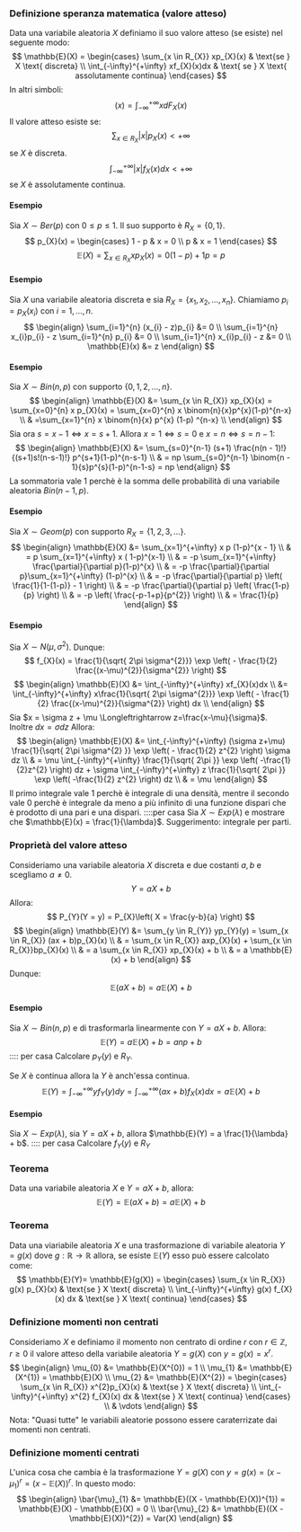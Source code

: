 ### Definizione speranza matematica (valore atteso)
Data una variabile aleatoria $X$ definiamo il suo valore atteso (se esiste) nel seguente modo:
$$
\mathbb{E}(X) = \begin{cases}
\sum_{x \in R_{X}}  xp_{X}(x)  & \text{se } X \text{ discreta} \\
\int_{-\infty}^{+\infty} xf_{X}(x)dx  &  \text{ se } X \text{ assolutamente continua}
\end{cases}
$$
In altri simboli:
$$
\mathbb(x) = \int_{-\infty}^{+\infty}  xdF_{X}(x)
$$
Il valore atteso esiste se:
$$
\sum_{x \in R_{X}} |x| p_{X}(x) < +\infty
$$
se $X$ è discreta.
$$
\int_{-\infty}^{+\infty}|x|f_{X}(x) dx < +\infty
$$
se $X$ è assolutamente continua.
#### Esempio
Sia $X \sim Ber(p)$ con $0 \leq p \leq 1$. Il suo supporto è $R_{X} = \{ 0, 1 \}$.
$$
p_{X}(x) = \begin{cases}
1 - p  & x = 0 \\
p & x = 1
\end{cases}
$$
$$
\mathbb{E}(X) = \sum_{x \in R_{X}} x p_{X}(x) = 0(1-p)+1p = p
$$
#### Esempio
Sia $X$ una variabile aleatoria discreta e sia $R_{X} = \{ x_{1},x_{2},\dots,x_{n} \}$. Chiamiamo $p_{i} = p_{X}(x_{i})$ con $i = 1, \dots, n$.
$$
\begin{align}
\sum_{i=1}^{n} (x_{i} - z)p_{i} &= 0 \\
 \sum_{i=1}^{n} x_{i}p_{i} - z \sum_{i=1}^{n} p_{i} &= 0 \\
 \sum_{i=1}^{n} x_{i}p_{i} - z  &= 0 \\
\mathbb{E}(x) &=  z
\end{align}
$$
#### Esempio
Sia $X \sim Bin(n, p)$ con supporto $\{ 0,1,2, \dots, n \}$.
$$
\begin{align}
\mathbb{E}(X) &= \sum_{x \in R_{X}} xp_{X}(x) = \sum_{x=0}^{n} x p_{X}(x) = \sum_{x=0}^{n}  x \binom{n}{x}p^{x}(1-p)^{n-x} \\
 & =\sum_{x=1}^{n}  x \binom{n}{x} p^{x} (1-p) ^{n-x}  \\
\end{align}
$$
Sia ora $s = x - 1 \Longleftrightarrow x = s+1$. Allora $x = 1 \Longleftrightarrow s = 0$ e $x = n \Longleftrightarrow s = n - 1$:
$$
\begin{align}
\mathbb{E}(X)  &= \sum_{s=0}^{n-1}  (s+1) \frac{n(n - 1)!}{(s+1)s!(n-s-1)!} p^{s+1}(1-p)^{n-s-1} \\
 & = np \sum_{s=0}^{n-1} \binom{n - 1}{s}p^{s}(1-p)^{n-1-s} = np
\end{align}
$$
La sommatoria vale $1$ perchè è la somma delle probabilità di una variabile aleatoria $Bin(n - 1, p)$.

#### Esempio
Sia $X \sim Geom(p)$ con supporto $R_{X} = \{ 1, 2, 3, \dots \}$.
$$
\begin{align}
\mathbb{E}(X) &= \sum_{x=1}^{+\infty}  x p (1-p)^{x - 1} \\
 & = p \sum_{x=1}^{+\infty} x ( 1-p)^{x-1} \\
 & = -p \sum_{x=1}^{+\infty} \frac{\partial}{\partial p}(1-p)^{x} \\
 & = -p \frac{\partial}{\partial p}\sum_{x=1}^{+\infty} (1-p)^{x} \\
 & = -p \frac{\partial}{\partial p} \left( \frac{1}{1-(1-p)} - 1 \right)  \\
 & = -p \frac{\partial}{\partial p} \left( \frac{1-p}{p} \right)  \\
 & = -p \left( \frac{-p-1+p}{p^{2}} \right)   \\
 & = \frac{1}{p}
\end{align}
$$
#### Esempio
Sia $X \sim N(\mu, \sigma^{2})$.
Dunque:
$$
f_{X}(x) = \frac{1}{\sqrt{ 2\pi \sigma^{2}}} \exp \left( - \frac{1}{2} \frac{(x-\mu)^{2}}{\sigma^{2}} \right) 
$$
$$
\begin{align}
\mathbb{E}(X) &= \int_{-\infty}^{+\infty} xf_{X}(x)dx  \\
&= \int_{-\infty}^{+\infty} x\frac{1}{\sqrt{ 2\pi \sigma^{2}}} \exp \left( - \frac{1}{2} \frac{(x-\mu)^{2}}{\sigma^{2}} \right) dx \\
\end{align}
$$
Sia $x = \sigma z + \mu \Longleftrightarrow z=\frac{x-\mu}{\sigma}$. Inoltre $dx = \sigma dz$
Allora:
$$
\begin{align}
\mathbb{E}(X) &= \int_{-\infty}^{+\infty} (\sigma z+\mu) \frac{1}{\sqrt{ 2\pi \sigma^{2} }} \exp \left(  - \frac{1}{2} z^{2} \right) \sigma dz \\
 & = \mu \int_{-\infty}^{+\infty} \frac{1}{\sqrt{ 2\pi }} \exp \left( -\frac{1}{2}z^{2} \right) dz + \sigma \int_{-\infty}^{+\infty} z \frac{1}{\sqrt{ 2\pi }} \exp \left( -\frac{1}{2} z^{2} \right)  dz  \\
 & = \mu
\end{align}
$$
Il primo integrale vale $1$ perchè è integrale di una densità, mentre il secondo vale $0$ perchè è integrale da meno a più infinito di una funzione dispari che è prodotto di una pari e una dispari.
::::per casa
Sia $X \sim Exp(\lambda)$ e mostrare che $\mathbb{E}(x) = \frac{1}{\lambda}$. Suggerimento: integrale per parti.
### Proprietà del valore atteso
Consideriamo una variabile aleatoria $X$ discreta e due costanti $a, b$ e scegliamo $a \neq 0$.
$$
Y = aX + b
$$
Allora:
$$
P_{Y}(Y = y) = P_{X}\left( X = \frac{y-b}{a} \right)
$$
$$
\begin{align}
\mathbb{E}(Y) &= \sum_{y \in R_{Y}} yp_{Y}(y) = \sum_{x \in R_{X}} (ax + b)p_{X}(x) \\
 & = \sum_{x \in R_{X}} axp_{X}(x) + \sum_{x \in R_{X}}bp_{X}(x) \\
 & = a \sum_{x \in R_{X}} xp_{X}(x) + b \\
 & = a \mathbb{E}(x) + b
\end{align}
$$
Dunque:
$$
\mathbb{E}(aX + b) = a \mathbb{E}(X) + b
$$
#### Esempio
Sia $X \sim Bin(n, p)$ e di trasformarla linearmente con $Y = aX + b$. Allora:
$$
\mathbb{E}(Y) = a \mathbb{E}(X) + b = anp+b
$$
:::: per casa
Calcolare $p_{Y}(y)$ e $R_{Y}$.

Se $X$ è continua allora la $Y$ è anch'essa continua.
$$
\mathbb{E}(Y) = \int_{-\infty}^{+\infty} yf_{Y}(y)dy = \int _{-\infty}^{+\infty} (ax+b)f_{X}(x) dx  = a\mathbb{E}(X) + b
$$
#### Esempio
Sia $X \sim Exp(\lambda)$, sia $Y = aX + b$, allora $\mathbb{E}(Y) = a \frac{1}{\lambda} + b$.
:::: per casa
Calcolare $f_{Y}(y)$ e $R_{Y}$

### Teorema
Data una variabile aleatoria $X$ e $Y = aX + b$, allora:
$$
\mathbb{E}(Y) = \mathbb{E}(aX + b) = a\mathbb{E}(X) + b
$$
### Teorema
Data una viariabile aleatoria $X$ e una trasformazione di variabile aleatoria $Y = g(x)$ dove $g : \mathbb{R} \rightarrow \mathbb{R}$ allora, se esiste $\mathbb{E}(Y)$ esso può essere calcolato come:
$$
\mathbb{E}(Y)=  \mathbb{E}(g(X)) = \begin{cases}
\sum_{x \in R_{X}} g(x) p_{X}(x) & \text{se } X \text{ discreta} \\
\int_{-\infty}^{+\infty} g(x) f_{X}(x) dx  &  \text{se } X \text{ continua}
\end{cases}
$$
### Definizione momenti non centrati
Consideriamo $X$ e definiamo il momento non centrato di ordine $r$ con $r \in \mathbb{Z}, r \geq 0$ il valore atteso della variabile aleatoria $Y = g(X)$ con $y = g(x) = x^{r}$.
$$
\begin{align}
\mu_{0} &= \mathbb{E}(X^{0}) = 1 \\
\mu_{1} &= \mathbb{E}(X^{1}) = \mathbb{E}(X) \\
\mu_{2} &= \mathbb{E}(X^{2}) = \begin{cases}
\sum_{x \in R_{X}} x^{2}p_{X}(x)  & \text{se } X \text{ discreta} \\
\int_{-\infty}^{+\infty} x^{2} f_{X}(x) dx  &  \text{se } X \text{ continua}
\end{cases} \\
 & \vdots
\end{align}
$$
Nota: "Quasi tutte" le variabili aleatorie possono essere caraterrizate dai momenti non centrati.

### Definizione momenti centrati
L'unica cosa che cambia è la trasformazione $Y=g(X)$ con $y = g(x) = (x-\mu_{1})^{r} = (x-\mathbb{E}(X))^{r}$.
In questo modo:
$$
\begin{align}
\bar{\mu}_{1} &=  \mathbb{E}((X - \mathbb{E}(X))^{1}) = \mathbb{E}(X) - \mathbb{E}(X) = 0 \\
\bar{\mu}_{2} &=  \mathbb{E}((X - \mathbb{E}(X))^{2}) = Var(X)
\end{align}
$$
